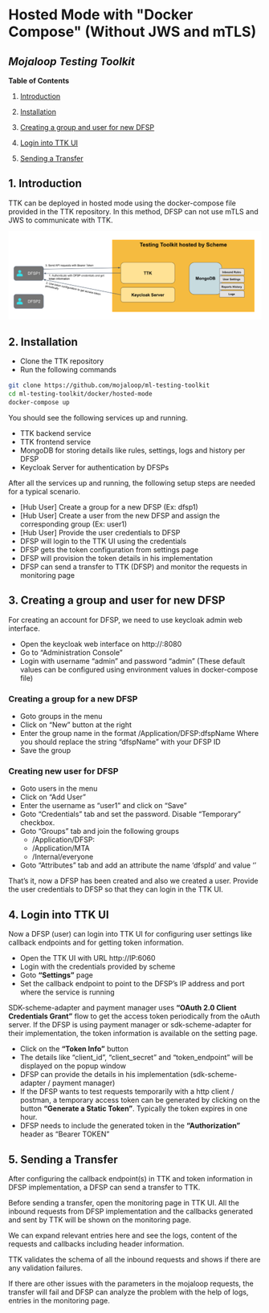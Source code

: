 # Hosted Mode with "Docker Compose" (Without JWS and mTLS)

## _Mojaloop Testing Toolkit_

**Table of Contents**

1. [Introduction](#1-introduction)

2. [Installation](#2-installation)

3. [Creating a group and user for new DFSP](#3-creating-a-group-and-user-for-new-dfsp)

4. [Login into TTK UI](#4-login-into-ttk-ui)

5. [Sending a Transfer](#4-sending-a-transfer)


## 1. Introduction

TTK can be deployed in hosted mode using the docker-compose file provided in the TTK repository. In this method, DFSP can not use mTLS and JWS to communicate with TTK.

![Hosted Mode Docker-Compose](/assets/images/hosted-mode-docker-compose-intro.png)

## 2. Installation

* Clone the TTK repository
* Run the following commands

```bash
git clone https://github.com/mojaloop/ml-testing-toolkit
cd ml-testing-toolkit/docker/hosted-mode
docker-compose up
```

You should see the following services up and running.
* TTK backend service
* TTK frontend service
* MongoDB for storing details like rules, settings, logs and history per DFSP
* Keycloak Server for authentication by DFSPs

After all the services up and running, the following setup steps are needed for a typical scenario.
* [Hub User] Create a group for a new DFSP (Ex: dfsp1)
* [Hub User] Create a user from the new DFSP and assign the corresponding group (Ex: user1)
* [Hub User] Provide the user credentials to DFSP
* DFSP will login to the TTK UI using the credentials
* DFSP gets the token configuration from settings page
* DFSP will provision the token details in his implementation
* DFSP can send a transfer to TTK (DFSP) and monitor the requests in monitoring page


## 3. Creating a group and user for new DFSP

For creating an account for DFSP, we need to use keycloak admin web interface.

* Open the keycloak web interface on http://<Host>:8080
* Go to “Administration Console”
* Login with username “admin” and password “admin” (These default values can be configured using environment values in docker-compose file)

### Creating a group for a new DFSP

* Goto groups in the menu
* Click on “New” button at the right
* Enter the group name in the format /Application/DFSP:dfspName
Where you should replace the string “dfspName” with your DFSP ID
* Save the group

### Creating new user for DFSP

* Goto users in the menu
* Click on “Add User”
* Enter the username as “user1” and click on “Save”
* Goto “Credentials” tab and set the password. Disable “Temporary” checkbox.
* Goto “Groups” tab and join the following groups
  * /Application/DFSP:<dfspName>
  * /Application/MTA
  * /Internal/everyone
* Goto “Attributes” tab and add an attribute the name ‘dfspId’ and value ‘<dfspName>’

That’s it, now a DFSP has been created and also we created a user. Provide the user credentials to DFSP so that they can login in the TTK UI.

## 4. Login into TTK UI

Now a DFSP (user) can login into TTK UI for configuring user settings like callback endpoints and for getting token information.

* Open the TTK UI with URL http://IP:6060
* Login with the credentials provided by scheme
* Goto **“Settings”** page
* Set the callback endpoint to point to the DFSP’s IP address and port where the service is running

SDK-scheme-adapter and payment manager uses **“OAuth 2.0 Client Credentials Grant”** flow to get the access token periodically from the oAuth server.
If the DFSP is using payment manager or sdk-scheme-adapter for their implementation, the token information is available on the setting page.

* Click on the **“Token Info”** button
* The details like “client_id”, “client_secret” and “token_endpoint” will be displayed on the popup window
* DFSP can provide the details in his implementation (sdk-scheme-adapter / payment manager)
* If the DFSP wants to test requests temporarily with a http client / postman, a temporary access token can be generated  by clicking on the button **“Generate a Static Token”**. Typically the token expires in one hour.
* DFSP needs to include the generated token in the **“Authorization”** header as “Bearer TOKEN”

## 5. Sending a Transfer


After configuring the callback endpoint(s) in TTK and token information in DFSP implementation, a DFSP can send a transfer to TTK.

Before sending a transfer, open the monitoring page in TTK UI. All the inbound requests from DFSP implementation and the callbacks generated and sent by TTK will be shown on the monitoring page.

We can expand relevant entries here and see the logs, content of the requests and callbacks including header information.

TTK validates the schema of all the inbound requests and shows if there are any validation failures.

If there are other issues with the parameters in the mojaloop requests, the transfer will fail and DFSP can analyze the problem with the help of logs, entries in the monitoring page.
